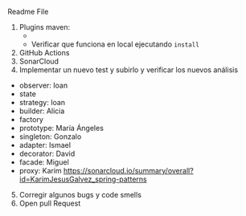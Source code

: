 Readme File

1. Plugins maven:
    * <build> <reporting> </build> </reporting>
    * Verificar que funciona en local ejecutando `install`
2. GitHub Actions
3. SonarCloud
4. Implementar un nuevo test y subirlo y verificar los nuevos análisis
* observer: Ioan
* state
* strategy: Ioan
* builder: Alicia
* factory
* prototype: María Ángeles
* singleton: Gonzalo
* adapter: Ismael
* decorator: David
* facade: Miguel
* proxy: Karim  https://sonarcloud.io/summary/overall?id=KarimJesusGalvez_spring-patterns

5. Corregir algunos bugs y code smells
6. Open pull Request